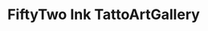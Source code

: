---
title: "FiftyTwo Ink TattoArtGallery"
url: /stolberg-rhld/fiftytwo-ink-tattoartgallery/
shop: Tattoo
---